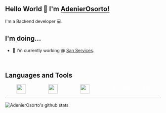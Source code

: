 ## Hello World 🤖 I'm [AdenierOsorto!](https://www.instagram.com/adenierosorto)
I'm a Backend developer 💻.

## I'm doing...

- 🔭 I’m currently working @ [San Services](https://www.sanservices.hn/).
<br />

## Languages and Tools
<code  style="display:flex; justify-content:space-around; align-items:center;">
    <img height="30" src="https://go.dev/images/go-logo-white.svg"/>
    <img height="30" src="https://upload.wikimedia.org/wikipedia/commons/thumb/9/99/Unofficial_JavaScript_logo_2.svg/640px-Unofficial_JavaScript_logo_2.svg.png"/>
    <img height="30" src="https://echo.labstack.com/img/logo-dark.svg"/>
    <div style="color:white; font-size:20px;">Express JS</div>
</code>

---

![AdenierOsorto's github stats](https://github-readme-stats.vercel.app/api?username=AdenierOsorto&show_icons=true&hide_border=true)